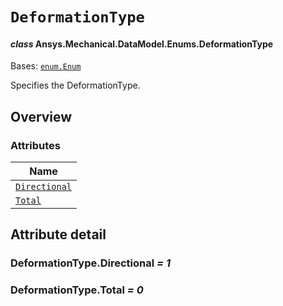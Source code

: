 # `DeformationType`

<a id="ansys.mechanical.stubs.v242.Ansys.Mechanical.DataModel.Enums.DeformationType"></a>

#### *class* Ansys.Mechanical.DataModel.Enums.DeformationType

Bases: [`enum.Enum`](https://docs.python.org/3/library/enum.html#enum.Enum)

Specifies the DeformationType.

<!-- !! processed by numpydoc !! -->

<a id="overview"></a>

## Overview

### Attributes

| Name |
| ------------------------------------------------------------------------------------------------------------------------ |
| [`Directional`](#DeformationType.Directional) |
| [`Total`](#DeformationType.Total) |

<a id="attribute-detail"></a>

## Attribute detail

<a id="DeformationType.Directional"></a>

### DeformationType.Directional *= 1*

<a id="DeformationType.Total"></a>

### DeformationType.Total *= 0*



